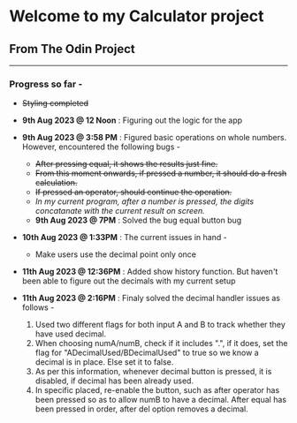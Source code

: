 # Welcome to my Calculator project

## From The Odin Project

---

### Progress so far -

- ~~Styling completed~~

- **9th Aug 2023 @ 12 Noon** : Figuring out the logic for the app
- **9th Aug 2023 @ 3:58 PM** : Figured basic operations on whole numbers. However, encountered the following bugs -
  - ~~After pressing equal, it shows the results just fine.~~
  - ~~From this moment onwards, if pressed a number, it should do a fresh calculation.~~
  - ~~If pressed an operator, should continue the operation.~~
  - _In my current program, after a number is pressed, the digits concatanate with the current result on screen._
  - **9th Aug 2023 @ 7PM** : Solved the bug equal button bug
- **10th Aug 2023 @ 1:33PM** : The current issues in hand -
  - Make users use the decimal point only once
- **11th Aug 2023 @ 12:36PM** : Added show history function. But haven't been able to figure out the decimals with my current setup
- **11th Aug 2023 @ 2:16PM** : Finaly solved the decimal handler issues as follows -
  1. Used two different flags for both input A and B to track whether they have used decimal.
  2. When choosing numA/numB, check if it includes ".", if it does, set the flag for "ADecimalUsed/BDecimalUsed" to true so we know a decimal is in place. Else set it to false.
  3. As per this information, whenever decimal button is pressed, it is disabled, if decimal has been already used.
  4. In specific placed, re-enable the button, such as after operator has been pressed so as to allow numB to have a decimal. After equal has been pressed in order, after del option removes a decimal.
